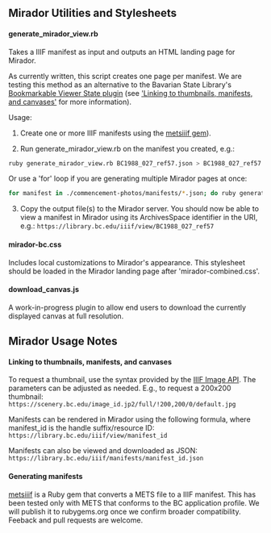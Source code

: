 ## Mirador Utilities and Stylesheets
#### generate_mirador_view.rb
Takes a IIIF manifest as input and outputs an HTML landing page for Mirador.

As currently written, this script creates one page per manifest. We are testing 
this method as an alternative to the Bavarian State Library's 
[Bookmarkable Viewer State plugin](https://github.com/dbmdz/mirador-plugins#bookmarkable-viewer-state) 
(see ['Linking to thumbnails, manifests, and canvases'](#linking-to-thumbnails-manifests-and-canvases)
for more information).

Usage:

1. Create one or more IIIF manifests using the [metsiiif gem](https://github.com/BCLibraries/mets-to-iiif)).

2. Run generate_mirador_view.rb on the manifest you created, e.g.:

```bash
ruby generate_mirador_view.rb BC1988_027_ref57.json > BC1988_027_ref57
```

Or use a 'for' loop if you are generating multiple Mirador pages at once:

```bash
for manifest in ./commencement-photos/manifests/*.json; do ruby generate_mirador_view.rb $manifest > `basename $manifest .json`; done
```

3. Copy the output file(s) to the Mirador server. You should now be able to view 
a manifest in Mirador using its ArchivesSpace identifier in the URI, e.g.: 
`https://library.bc.edu/iiif/view/BC1988_027_ref57`

#### mirador-bc.css
Includes local customizations to Mirador's appearance. This stylesheet should be 
loaded in the Mirador landing page after 'mirador-combined.css'. 

#### download_canvas.js
A work-in-progress plugin to allow end users to download the currently displayed 
canvas at full resolution.

## Mirador Usage Notes
#### Linking to thumbnails, manifests, and canvases
To request a thumbnail, use the syntax provided by the [IIIF Image API](http://iiif.io/api/image/2.1/#image-request-uri-syntax). 
The parameters can be adjusted as needed. E.g., to request a 200x200 thumbnail: 
`https://scenery.bc.edu/image_id.jp2/full/!200,200/0/default.jpg`

Manifests can be rendered in Mirador using the following formula, where 
manifest_id is the handle suffix/resource ID:
`https://library.bc.edu/iiif/view/manifest_id`

Manifests can also be viewed and downloaded as JSON:
`https://library.bc.edu/iiif/manifests/manifest_id.json`

#### Generating manifests
[metsiiif](https://github.com/BCLibraries/mets-to-iiif) is a Ruby gem that converts 
a METS file to a IIIF manifest. This has been tested only with METS that conforms 
to the BC application profile. We will publish it to rubygems.org once we confirm 
broader compatibility. Feeback and pull requests are welcome.
